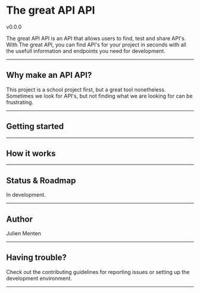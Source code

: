 # The great API API
v0.0.0

The great API API is an API that allows users to find, test and share API's. 
With The great API, you can find API's for your project in seconds with all the usefull information and endpoints you need for development. 

---
## Why make an API API?
This project is a school project first, but a great tool nonetheless. Sometimes we look for API's, but not finding what we are looking for can be frustrating. 

---
## Getting started

---
## How it works

---
## Status & Roadmap

In development.

---
## Author 

Julien Menten

---
## Having trouble? 

Check out the contributing guidelines for reporting issues or setting up the development environment. 

---
